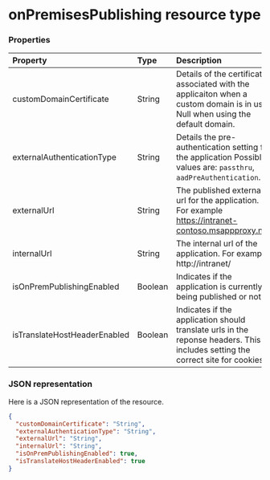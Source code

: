 # onPremisesPublishing resource type




### Properties
| Property	   | Type	|Description|
|:---------------|:--------|:----------|
|customDomainCertificate|String|Details of the certificate associated with the applicaiton when a custom domain is in use. Null when using the default domain.|
|externalAuthenticationType|String|Details the pre-authentication setting for the application Possible values are: `passthru`, `aadPreAuthentication`.|
|externalUrl|String|The published external url for the application. For example https://intranet-contoso.msappproxy.net/  |
|internalUrl|String|The internal url of the application. For example http://intranet/|
|isOnPremPublishingEnabled|Boolean|Indicates if the application is currently being published or not.|
|isTranslateHostHeaderEnabled|Boolean|Indicates if the application should translate urls in the reponse headers. This includes setting the correct site for cookies.|

### JSON representation

Here is a JSON representation of the resource.

<!-- {
  "blockType": "resource",
  "optionalProperties": [

  ],
  "@odata.type": "microsoft.graph.onPremisesPublishing"
}-->

```json
{
  "customDomainCertificate": "String",
  "externalAuthenticationType": "String",
  "externalUrl": "String",
  "internalUrl": "String",
  "isOnPremPublishingEnabled": true,
  "isTranslateHostHeaderEnabled": true
}

```

<!-- uuid: 8fcb5dbc-d5aa-4681-8e31-b001d5168d79
2015-10-25 14:57:30 UTC -->
<!-- {
  "type": "#page.annotation",
  "description": "onPremisesPublishing resource",
  "keywords": "",
  "section": "documentation",
  "tocPath": ""
}-->